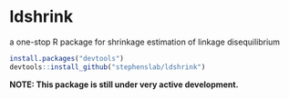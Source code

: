 # ldshrink

a one-stop R package for shrinkage estimation of linkage disequilibrium

```r
install.packages("devtools")
devtools::install_github("stephenslab/ldshrink")
```

**NOTE: This package is still under very active development.**
